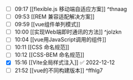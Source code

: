 
- [ ] 09:17 [[flexible.js 移动端自适应方案]] ^thnaag
- [ ] 09:53 [[REM 兼容适配解决方案]]
- [ ] 09:59 [[vue组件单列模式]]
- [ ] 10:00 [[实现Web端即时通讯的方法]] ^jolzkn
- [ ] 10:04 [[vue用JavaScript调用的组件]]
- [ ] 10:11 [[CSS 命名规范]]
- [ ] 10:12 [[CSS-BEM 命名规范]]
- [x] 15:16 [[Vite全局样式注入]] ✅ 2022-12-12
- [ ] 21:52 [[vue的不同构建版本]] ^ffhlg7
